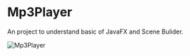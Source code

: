 # Mp3Player
An project to understand basic of JavaFX and Scene Bulider.

![Mp3Player](https://user-images.githubusercontent.com/71228795/122609477-56769200-d07e-11eb-863c-6751bb47eae6.jpg)

